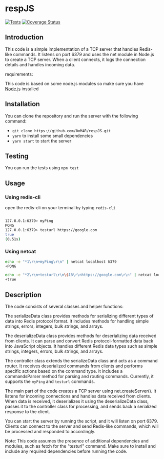 # respJS
[![Tests](https://github.com/0oM4R/respJS/actions/workflows/test.yaml/badge.svg)](https://github.com/0oM4R/respJS/actions/workflows/test.yaml)
[![Coverage Status](https://coveralls.io/repos/github/0oM4R/respJS/badge.svg?branch=development_codeCoverage)](https://coveralls.io/github/0oM4R/respJS?branch=development_codeCoverage)

## Introduction

This code is a simple implementation of a TCP server that handles Redis-like commands. It listens on port 6379 and uses the net module in Node.js to create a TCP server. When a client connects, it logs the connection details and handles incoming data.

requirements:

This code is based on some node.js modules so make sure you have [Node.js](https://nodejs.org/en/download) installed

## Installation

You can clone the repository and run the server with the following command:

- `git clone https://github.com/0oM4R/respJS.git`
- `yarn` to install some small dependencies
- `yarn start` to start the server

## Testing

You can run the tests using `npm test`

## Usage

### Using redis-cli

open the redis-cli on your terminal by typing `redis-cli`

```bash

127.0.0.1:6379> myPing
PONG
127.0.0.1:6379> testurl https://google.com
true
(0.51s)

```

### Using netcat

```bash
echo -e "*1\r\n+myPing\r\n" | netcat localhost 6379
+PONG
```

```bash
echo -e "*2\r\n+testurl\r\n\$18\r\nhttps://google.com\r\n" | netcat localhost 6379
+true

```

## Description

The code consists of several classes and helper functions:

The serializeData class provides methods for serializing different types of data into Redis protocol format. It includes methods for handling simple strings, errors, integers, bulk strings, and arrays.

The deserializeData class provides methods for deserializing data received from clients. It can parse and convert Redis protocol-formatted data back into JavaScript objects. It handles different Redis data types such as simple strings, integers, errors, bulk strings, and arrays.

The controller class extends the serializeData class and acts as a command router. It receives deserialized commands from clients and performs specific actions based on the command type. It includes a commandsParser method for parsing and routing commands. Currently, it supports the `myPing` and `testurl` commands.

The main part of the code creates a TCP server using net.createServer(). It listens for incoming connections and handles data received from clients. When data is received, it deserializes it using the deserializeData class, passes it to the controller class for processing, and sends back a serialized response to the client.

You can start the server by running the script, and it will listen on port 6379. Clients can connect to the server and send Redis-like commands, which will be processed and responded to accordingly.

Note: This code assumes the presence of additional dependencies and modules, such as fetch for the "testurl" command. Make sure to install and include any required dependencies before running the code.

